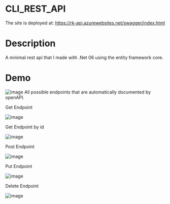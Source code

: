 # CLI_REST_API
The site is deployed at: https://rk-api.azurewebsites.net/swagger/index.html
# Description
A minimal rest api that I made with .Net 06 using the entity framework core.
# Demo
![image](https://user-images.githubusercontent.com/54373272/188784068-51e327d9-3c21-4b07-bde0-8504f6668b1f.png)
All possible endpoints that are automatically documented by openAPI.

Get Endpoint

![image](https://user-images.githubusercontent.com/54373272/188784323-5f2bc6a6-409b-4c40-8a7c-1d3b2cdf7ab0.png)

Get Endpoint by id

![image](https://user-images.githubusercontent.com/54373272/188784409-2fbd462e-695f-40b4-b7ea-6ea0b97b5234.png)

Post Endpoint

![image](https://user-images.githubusercontent.com/54373272/188784536-9fa0aef6-de5c-4dcb-89bf-66573e7f3046.png)

Put Endpoint

![image](https://user-images.githubusercontent.com/54373272/188784628-1312ff27-0efb-4f38-be86-03eaeae07de9.png)

Delete Endpoint

![image](https://user-images.githubusercontent.com/54373272/188784677-afda4133-2415-4131-a0bc-5c9d697bf1fd.png)
